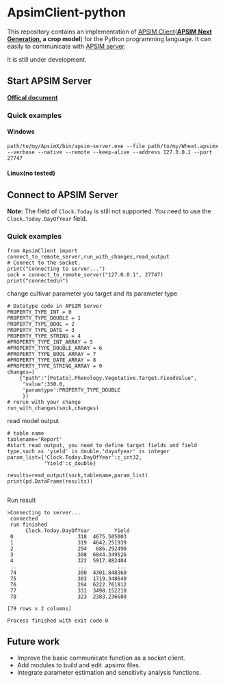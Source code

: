 # ApsimClient-python
This repository contains an implementation of [APSIM Client](https://github.com/APSIMInitiative/APSIM.Client)(**[APSIM Next Generation](https://github.com/APSIMInitiative/ApsimX), a crop model**) for the Python programming language. It can easily to communicate with [APSIM server](https://apsimnextgeneration.netlify.app/usage/server/). 

<!-- The official line is that the APSIM Server holds an .apsimx file open in memory and runs it on demand, potentially with modified parameter values. Communication with the server occurs primarily via unix sockets, which results in far less overhead than repeatedly invoking Models.exe. But they have no plan to implement it under windows. The original client is implemented in a [C API](https://github.com/APSIMInitiative/APSIM.Client) under Linux, but most people may be more familiar with Python than C language. So I tried to write this Python API based on the original project. In theory, it can easily cross platform. -->

It is still under development.

## Start APSIM Server
**[Offical document](https://apsimnextgeneration.netlify.app/usage/server/)**</br>
### Quick examples
#### Windows
```
path/to/my/ApsimX/bin/apsim-server.exe --file path/to/my/Wheat.apsimx --verbose --native --remote --keep-alive --address 127.0.0.1 --port 27747
```
#### Linux(no tested)
 
## Connect to APSIM Server 
**Note:** The field of `Clock.Today` is still not supported. You need to use the `Clock.Today.DayOfYear` field.
### Quick examples
```python3
from ApsimClient import connect_to_remote_server,run_with_changes,read_output
# Connect to the socket.
print("Connecting to server...")
sock = connect_to_remote_server("127.0.0.1", 27747)
print("connected\n")
```
change cultivar parameter you target and its parameter type 
```python3
# Datatype code in APSIM Server 
PROPERTY_TYPE_INT = 0
PROPERTY_TYPE_DOUBLE = 1
PROPERTY_TYPE_BOOL = 2
PROPERTY_TYPE_DATE = 3
PROPERTY_TYPE_STRING = 4
#PROPERTY_TYPE_INT_ARRAY = 5
#PROPERTY_TYPE_DOUBLE_ARRAY = 6
#PROPERTY_TYPE_BOOL_ARRAY = 7
#PROPERTY_TYPE_DATE_ARRAY = 8
#PROPERTY_TYPE_STRING_ARRAY = 9
changes=[
    {"path":"[Potato].Phenology.Vegetative.Target.FixedValue",
     "value":350.0,
     'paramtype':PROPERTY_TYPE_DOUBLE
     }]
# rerun with your change
run_with_changes(sock,changes)
```
read model output
```python3
# table name
tablename='Report'
#start read output, you need to define target fields and field type,such as 'yield' is double,'dayofyear' is integer
param_list={'Clock.Today.DayOfYear':c_int32,
            'Yield':c_double}

results=read_output(sock,tablename,param_list)
print(pd.DataFrame(results))


```
Run result
```
>Connecting to server...
 connected
 run finished
      Clock.Today.DayOfYear        Yield
 0                     318  4675.505003
 1                     319  4642.251939
 2                     294   686.292490
 3                     308  6844.349526
 4                     322  5917.882404
 ..                    ...          ...
 74                    300  4301.848360
 75                    303  1719.348640
 76                    294  6222.761812
 77                    331  3498.152210
 78                    323  2383.236680

[79 rows x 2 columns]

Process finished with exit code 0
```
    
    
    
## Future work
* Improve the basic communicate function as a socket client.
* Add modules to build and edit .apsimx files.
* Integrate parameter estimation and sensitivity analysis functions.
